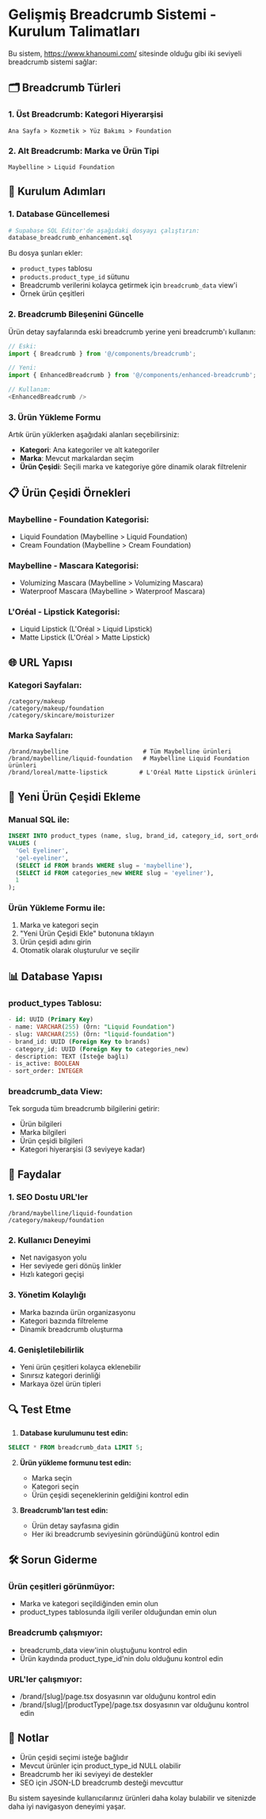 # Gelişmiş Breadcrumb Sistemi - Kurulum Talimatları

Bu sistem, https://www.khanoumi.com/ sitesinde olduğu gibi iki seviyeli breadcrumb sistemi sağlar:

## 🗂️ Breadcrumb Türleri

### 1. **Üst Breadcrumb**: Kategori Hiyerarşisi
```
Ana Sayfa > Kozmetik > Yüz Bakımı > Foundation
```

### 2. **Alt Breadcrumb**: Marka ve Ürün Tipi
```
Maybelline > Liquid Foundation
```

## 🚀 Kurulum Adımları

### 1. Database Güncellemesi
```bash
# Supabase SQL Editor'de aşağıdaki dosyayı çalıştırın:
database_breadcrumb_enhancement.sql
```

Bu dosya şunları ekler:
- `product_types` tablosu
- `products.product_type_id` sütunu  
- Breadcrumb verilerini kolayca getirmek için `breadcrumb_data` view'i
- Örnek ürün çeşitleri

### 2. Breadcrumb Bileşenini Güncelle

Ürün detay sayfalarında eski breadcrumb yerine yeni breadcrumb'ı kullanın:

```typescript
// Eski:
import { Breadcrumb } from '@/components/breadcrumb';

// Yeni:
import { EnhancedBreadcrumb } from '@/components/enhanced-breadcrumb';

// Kullanım:
<EnhancedBreadcrumb />
```

### 3. Ürün Yükleme Formu

Artık ürün yüklerken aşağıdaki alanları seçebilirsiniz:
- **Kategori**: Ana kategoriler ve alt kategoriler
- **Marka**: Mevcut markalardan seçim
- **Ürün Çeşidi**: Seçili marka ve kategoriye göre dinamik olarak filtrelenir

## 📋 Ürün Çeşidi Örnekleri

### Maybelline - Foundation Kategorisi:
- Liquid Foundation (Maybelline > Liquid Foundation)
- Cream Foundation (Maybelline > Cream Foundation)

### Maybelline - Mascara Kategorisi:
- Volumizing Mascara (Maybelline > Volumizing Mascara)
- Waterproof Mascara (Maybelline > Waterproof Mascara)

### L'Oréal - Lipstick Kategorisi:
- Liquid Lipstick (L'Oréal > Liquid Lipstick)
- Matte Lipstick (L'Oréal > Matte Lipstick)

## 🌐 URL Yapısı

### Kategori Sayfaları:
```
/category/makeup
/category/makeup/foundation
/category/skincare/moisturizer
```

### Marka Sayfaları:
```
/brand/maybelline                     # Tüm Maybelline ürünleri
/brand/maybelline/liquid-foundation   # Maybelline Liquid Foundation ürünleri
/brand/loreal/matte-lipstick         # L'Oréal Matte Lipstick ürünleri
```

## 🔧 Yeni Ürün Çeşidi Ekleme

### Manual SQL ile:
```sql
INSERT INTO product_types (name, slug, brand_id, category_id, sort_order)
VALUES (
  'Gel Eyeliner',
  'gel-eyeliner', 
  (SELECT id FROM brands WHERE slug = 'maybelline'), 
  (SELECT id FROM categories_new WHERE slug = 'eyeliner'),
  1
);
```

### Ürün Yükleme Formu ile:
1. Marka ve kategori seçin
2. "Yeni Ürün Çeşidi Ekle" butonuna tıklayın
3. Ürün çeşidi adını girin
4. Otomatik olarak oluşturulur ve seçilir

## 📊 Database Yapısı

### product_types Tablosu:
```sql
- id: UUID (Primary Key)
- name: VARCHAR(255) (Örn: "Liquid Foundation")
- slug: VARCHAR(255) (Örn: "liquid-foundation") 
- brand_id: UUID (Foreign Key to brands)
- category_id: UUID (Foreign Key to categories_new)
- description: TEXT (İsteğe bağlı)
- is_active: BOOLEAN
- sort_order: INTEGER
```

### breadcrumb_data View:
Tek sorguda tüm breadcrumb bilgilerini getirir:
- Ürün bilgileri
- Marka bilgileri
- Ürün çeşidi bilgileri
- Kategori hiyerarşisi (3 seviyeye kadar)

## 🎯 Faydalar

### 1. **SEO Dostu URL'ler**
```
/brand/maybelline/liquid-foundation
/category/makeup/foundation
```

### 2. **Kullanıcı Deneyimi**
- Net navigasyon yolu
- Her seviyede geri dönüş linkler
- Hızlı kategori geçişi

### 3. **Yönetim Kolaylığı**
- Marka bazında ürün organizasyonu
- Kategori bazında filtreleme
- Dinamik breadcrumb oluşturma

### 4. **Genişletilebilirlik**
- Yeni ürün çeşitleri kolayca eklenebilir
- Sınırsız kategori derinliği
- Markaya özel ürün tipleri

## 🔍 Test Etme

1. **Database kurulumunu test edin:**
```sql
SELECT * FROM breadcrumb_data LIMIT 5;
```

2. **Ürün yükleme formunu test edin:**
   - Marka seçin
   - Kategori seçin  
   - Ürün çeşidi seçeneklerinin geldiğini kontrol edin

3. **Breadcrumb'ları test edin:**
   - Ürün detay sayfasına gidin
   - Her iki breadcrumb seviyesinin göründüğünü kontrol edin

## 🛠️ Sorun Giderme

### Ürün çeşitleri görünmüyor:
- Marka ve kategori seçildiğinden emin olun
- product_types tablosunda ilgili veriler olduğundan emin olun

### Breadcrumb çalışmıyor:
- breadcrumb_data view'inin oluştuğunu kontrol edin
- Ürün kaydında product_type_id'nin dolu olduğunu kontrol edin

### URL'ler çalışmıyor:
- /brand/[slug]/page.tsx dosyasının var olduğunu kontrol edin
- /brand/[slug]/[productType]/page.tsx dosyasının var olduğunu kontrol edin

## 📝 Notlar

- Ürün çeşidi seçimi isteğe bağlıdır
- Mevcut ürünler için product_type_id NULL olabilir
- Breadcrumb her iki seviyeyi de destekler
- SEO için JSON-LD breadcrumb desteği mevcuttur

Bu sistem sayesinde kullanıcılarınız ürünleri daha kolay bulabilir ve sitenizde daha iyi navigasyon deneyimi yaşar. 